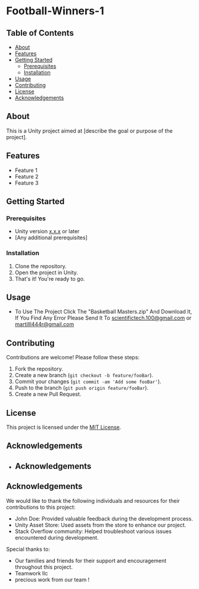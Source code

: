 # Football-Winners-1


## Table of Contents

- [About](#about)
- [Features](#features)
- [Getting Started](#getting-started)
  - [Prerequisites](#prerequisites)
  - [Installation](#installation)
- [Usage](#usage)
- [Contributing](#contributing)
- [License](#license)
- [Acknowledgements](#acknowledgements)

## About

This is a Unity project aimed at [describe the goal or purpose of the project].

## Features

- Feature 1
- Feature 2
- Feature 3

## Getting Started

### Prerequisites

- Unity version [x.x.x](https://unity.com) or later
- [Any additional prerequisites]

### Installation

1. Clone the repository.
2. Open the project in Unity.
3. That's it! You're ready to go.

## Usage

- To Use The Project Click The "Basketball Masters.zip" And Download It, If You Find Any Error Please Send It To scientifictech.100@gmail.com or martilll444r@gmail.com

## Contributing

Contributions are welcome! Please follow these steps:

1. Fork the repository.
2. Create a new branch (`git checkout -b feature/fooBar`).
3. Commit your changes (`git commit -am 'Add some fooBar'`).
4. Push to the branch (`git push origin feature/fooBar`).
5. Create a new Pull Request.

## License

This project is licensed under the [MIT License](LICENSE).

## Acknowledgements

- ## Acknowledgements

## Acknowledgements

We would like to thank the following individuals and resources for their contributions to this project:

- John Doe: Provided valuable feedback during the development process.
- Unity Asset Store: Used assets from the store to enhance our project.
- Stack Overflow community: Helped troubleshoot various issues encountered during development.

Special thanks to:

- Our families and friends for their support and encouragement throughout this project.
- Teamwork llc
- precious work from our team !
